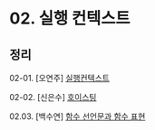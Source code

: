 # 02. 실행 컨텍스트

## 정리

02-01. [오연주] [실행컨텍스트](https://velog.io/@web4987/%EC%BD%94%EC%96%B4-%EC%9E%90%EB%B0%94%EC%8A%A4%ED%81%AC%EB%A6%BD%ED%8A%B8-2.-Lexical-Environment) 

02-02. [신은수] [호이스팅](https://www.notion.so/89bbbc697da6492b96f4f884fdb5a9af)

02.03. [백수연] [함수 선언문과 함수 표현](https://www.notion.so/2d2a012eea6d450f9c5a7faf4c6c8c63)

